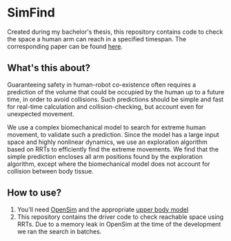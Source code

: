 # SimFind

Created during my bachelor's thesis, this repository contains code to check the space a human arm can reach in a specified timespan.
The corresponding paper can be found [here](https://mediatum.ub.tum.de/doc/1430188/179228.pdf).

## What's this about?
Guaranteeing safety in human-robot co-existence often requires a prediction of the volume that could be occupied by the human up to a future time, in order to avoid collisions.
Such predictions should be simple and fast for real-time calculation and collision-checking, but account even for unexpected movement.

We use a complex biomechanical model to search for extreme human movement, to validate such a prediction. Since the model has a large input space and highly nonlinear dynamics,
we use an exploration algorithm based on RRTs to efficiently find the extreme movements. We find that the simple prediction encloses all arm positions found by the exploration algorithm,
except where the biomechanical model does not account for collision between body tissue.

## How to use?

1. You'll need [OpenSim](https://simtk.org/projects/opensim) and the appropriate [upper body model](https://simtk.org/projects/up-ext-model)
2. This repository contains the driver code to check reachable space using RRTs. Due to a memory leak in OpenSim at the time of the development we ran the search in batches.
